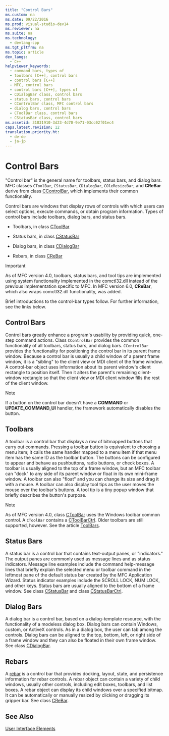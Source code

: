 ```yaml
---
title: "Control Bars"
ms.custom: na
ms.date: 09/22/2016
ms.prod: visual-studio-dev14
ms.reviewer: na
ms.suite: na
ms.technology: 
  - devlang-cpp
ms.tgt_pltfrm: na
ms.topic: article
dev_langs: 
  - C++
helpviewer_keywords: 
  - command bars, types of
  - toolbars [C++], control bars
  - control bars [C++]
  - MFC, control bars
  - control bars [C++], types of
  - CDialogBar class, control bars
  - status bars, control bars
  - CControlBar class, MFC control bars
  - dialog bars, control bars
  - CToolBar class, control bars
  - CStatusBar class, control bars
ms.assetid: 31831910-3d23-4d70-9e71-03cc02f01ec4
caps.latest.revision: 12
translation.priority.ht: 
  - de-de
  - ja-jp
---
```

# Control Bars
"Control bar" is the general name for toolbars, status bars, and dialog bars. MFC classes `CToolBar`, `CStatusBar`, `CDialogBar`, `COleResizeBar`, and **CReBar** derive from class [CControlBar](../vs140/ccontrolbar-class.md), which implements their common functionality.  
  
 Control bars are windows that display rows of controls with which users can select options, execute commands, or obtain program information. Types of control bars include toolbars, dialog bars, and status bars.  
  
-   Toolbars, in class [CToolBar](../vs140/ctoolbar-class.md)  
  
-   Status bars, in class [CStatusBar](../vs140/cstatusbar-class.md)  
  
-   Dialog bars, in class [CDialogBar](../vs140/cdialogbar-class.md)  
  
-   Rebars, in class [CReBar](../vs140/crebar-class.md)  
  
> [!IMPORTANT]
>  As of MFC version 4.0, toolbars, status bars, and tool tips are implemented using system functionality implemented in the comctl32.dll instead of the previous implementation specific to MFC. In MFC version 6.0, **CReBar**, which also wraps comctl32.dll functionality, was added.  
  
 Brief introductions to the control-bar types follow. For further information, see the links below.  
  
## Control Bars  
 Control bars greatly enhance a program's usability by providing quick, one-step command actions. Class `CControlBar` provides the common functionality of all toolbars, status bars, and dialog bars. `CControlBar` provides the functionality for positioning the control bar in its parent frame window. Because a control bar is usually a child window of a parent frame window, it is a "sibling" to the client view or MDI client of the frame window. A control-bar object uses information about its parent window's client rectangle to position itself. Then it alters the parent's remaining client-window rectangle so that the client view or MDI client window fills the rest of the client window.  
  
> [!NOTE]
>  If a button on the control bar doesn't have a **COMMAND** or **UPDATE_COMMAND_UI** handler, the framework automatically disables the button.  
  
## Toolbars  
 A toolbar is a control bar that displays a row of bitmapped buttons that carry out commands. Pressing a toolbar button is equivalent to choosing a menu item; it calls the same handler mapped to a menu item if that menu item has the same ID as the toolbar button. The buttons can be configured to appear and behave as pushbuttons, radio buttons, or check boxes. A toolbar is usually aligned to the top of a frame window, but an MFC toolbar can "dock" to any side of its parent window or float in its own mini-frame window. A toolbar can also "float" and you can change its size and drag it with a mouse. A toolbar can also display tool tips as the user moves the mouse over the toolbar's buttons. A tool tip is a tiny popup window that briefly describes the button's purpose.  
  
> [!NOTE]
>  As of MFC version 4.0, class [CToolBar](../vs140/ctoolbar-class.md) uses the Windows toolbar common control. A `CToolBar` contains a [CToolBarCtrl](../vs140/ctoolbarctrl-class.md). Older toolbars are still supported, however. See the article [ToolBars](../vs140/mfc-toolbar-implementation.md).  
  
## Status Bars  
 A status bar is a control bar that contains text-output panes, or "indicators." The output panes are commonly used as message lines and as status indicators. Message line examples include the command help-message lines that briefly explain the selected menu or toolbar command in the leftmost pane of the default status bar created by the MFC Application Wizard. Status indicator examples include the SCROLL LOCK, NUM LOCK, and other keys. Status bars are usually aligned to the bottom of a frame window. See class [CStatusBar](../vs140/cstatusbar-class.md) and class [CStatusBarCtrl](../vs140/cstatusbarctrl-class.md).  
  
## Dialog Bars  
 A dialog bar is a control bar, based on a dialog-template resource, with the functionality of a modeless dialog box. Dialog bars can contain Windows, custom, or ActiveX controls. As in a dialog box, the user can tab among the controls. Dialog bars can be aligned to the top, bottom, left, or right side of a frame window and they can also be floated in their own frame window. See class [CDialogBar](../vs140/cdialogbar-class.md).  
  
## Rebars  
 A [rebar](../vs140/using-crebarctrl.md) is a control bar that provides docking, layout, state, and persistence information for rebar controls. A rebar object can contain a variety of child windows, usually other controls, including edit boxes, toolbars, and list boxes. A rebar object can display its child windows over a specified bitmap. It can be automatically or manually resized by clicking or dragging its gripper bar. See class [CReBar](../vs140/crebar-class.md).  
  
## See Also  
 [User Interface Elements](../vs140/user-interface-elements--mfc-.md)